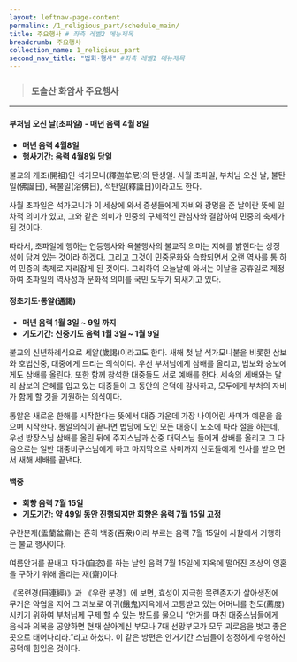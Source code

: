 ```yaml
---
layout: leftnav-page-content
permalink: /1_religious_part/schedule_main/
title: 주요행사 # 좌측 레벨2 메뉴제목
breadcrumb: 주요행사
collection_name: 1_religious_part
second_nav_title: "법회·행사" #좌측 레벨1 메뉴제목
---
```


> ### **도솔산 화암사 주요행사**

---

#### **부처님 오신 날(초파일) - 매년 음력 4월 8일**
* **매년 음력 4월8일**
* **행사기간: 음력 4월8일 당일**

불교의 개조(開祖)인 석가모니(釋迦牟尼)의 탄생일. 사월 초파일, 부처님 오신 날, 불탄일(佛誕日), 욕불일(浴佛日), 석탄일(釋誕日)이라고도 한다.

사월 초파일은 석가모니가 이 세상에 와서 중생들에게 자비와 광명을 준 날이란 뜻에 일차적 의미가 있고, 그와 같은 의미가 민중의 구체적인 관심사와 결합하여 민중의 축제가 된 것이다.

따라서, 초파일에 행하는 연등행사와 욕불행사의 불교적 의미는 지혜를 밝힌다는 상징 성이 담겨 있는 것이라 하겠다. 그리고 그것이 민중문화와 습합되면서 오랜 역사를 통 하여 민중의 축제로 자리잡게 된 것이다. 그리하여 오늘날에 와서는 이날을 공휴일로 제정하여 초파일의 역사성과 문화적 의미를 국민 모두가 되새기고 있다.


#### **정초기도·통알(通謁)**
* **매년 음력 1월 3일 ~ 9일 까지**
* **기도기간: 신중기도 음력 1월 3일 ~ 1월 9일**


불교의 신년하례식으로 세알(歲謁)이라고도 한다. 새해 첫 날 석가모니불을 비롯한 삼보와 호법신중, 대중에게 드리는 의식이다. 우선 부처님에게 삼배를 올리고, 법보와 승보에게도 삼배를 올린다. 또한 함께 참석한 대중들도 서로 예배를 한다. 세속의 세배와는 달리 삼보의 은혜를 입고 있는 대중들이 그 동안의 은덕에 감사하고, 모두에게 부처의 자비가 함께 할 것을 기원하는 의식이다.

통알은 새로운 한해를 시작한다는 뜻에서 대중 가운데 가장 나이어린 사미가 예문을 읊으며 시작한다. 통알의식이 끝나면 법당에 모인 모든 대중이 노소에 따라 절을 하는데, 우선 방장스님 삼배를 올린 뒤에 주지스님과 산중 대덕스님 들에게 삼배를 올리고 그 다음으로는 일반 대중비구스님에게 하고 마지막으로 사미까지 신도들에게 인사를 받으 면서 새해 세배를 끝낸다.


#### **백중**
* **회향 음력 7월 15일**
* **기도기간: 약 49일 동안 진행되지만 회향은 음력 7월 15일 고정**

우란분재(盂蘭盆齋)는 흔히 백중(百衆)이라 부르는 음력 7월 15일에 사찰에서 거행하는 불교 행사이다.

여름안거를 끝내고 자자(自恣)를 하는 날인 음력 7월 15일에 지옥에 떨어진 조상의 영혼을 구하기 위해 올리는 재(齋)이다.

《목련경(目連經)》과 《우란 분경》에 보면, 효성이 지극한 목련존자가 살아생전에 무거운 악업을 지어 그 과보로 아귀(餓鬼)지옥에서 고통받고 있는 어머니를 천도(薦度)시키기 위하여 부처님께 구제 할 수 있는 방도를 물으니 “안거를 마친 대중스님들에게 음식과 의복을 공양하면 현재 살아계신 부모나 7대 선망부모가 모두 괴로움을 벗고 좋은 곳으로 태어나리라.”라고 하셨다. 이 같은 방편은 안거기간 스님들이 청정하게 수행하신 공덕에 힘입은 것이다.
